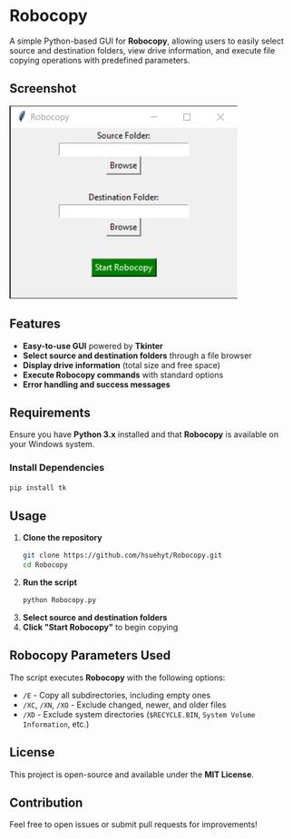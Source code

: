 # Robocopy

A simple Python-based GUI for **Robocopy**, allowing users to easily select source and destination folders, view drive information, and execute file copying operations with predefined parameters.  

## Screenshot  
![Robocopy GUI](https://github.com/hsuehyt/Robocopy/blob/main/images/screenshot.png)  

## Features  
- **Easy-to-use GUI** powered by **Tkinter**  
- **Select source and destination folders** through a file browser  
- **Display drive information** (total size and free space)  
- **Execute Robocopy commands** with standard options  
- **Error handling and success messages**  

## Requirements  
Ensure you have **Python 3.x** installed and that **Robocopy** is available on your Windows system.  

### Install Dependencies  
```sh
pip install tk
```

## Usage  
1. **Clone the repository**  
   ```sh
   git clone https://github.com/hsuehyt/Robocopy.git  
   cd Robocopy  
   ```
2. **Run the script**  
   ```sh
   python Robocopy.py  
   ```  
3. **Select source and destination folders**  
4. **Click "Start Robocopy"** to begin copying  

## Robocopy Parameters Used  
The script executes **Robocopy** with the following options:  
- `/E` - Copy all subdirectories, including empty ones  
- `/XC`, `/XN`, `/XO` - Exclude changed, newer, and older files  
- `/XD` - Exclude system directories (`$RECYCLE.BIN`, `System Volume Information`, etc.)  

## License  
This project is open-source and available under the **MIT License**.  

## Contribution  
Feel free to open issues or submit pull requests for improvements!